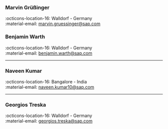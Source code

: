 ### Marvin Grüßinger
:octicons-location-16: Walldorf - Germany  
:material-email: [marvin.gruessinger@sap.com](mailto:marvin.gruessinger@sap.com)

### Benjamin Warth
:octicons-location-16: Walldorf - Germany  
:material-email: [benjamin.warth@sap.com](mailto:benjamin.warth@sap.com)

---

### Naveen Kumar
:octicons-location-16: Bangalore - India  
:material-email: [naveen.kumar10@sap.com](mailto:naveen.kumar10@sap.com)

---

### Georgios Treska
:octicons-location-16: Walldorf - Germany  
:material-email: [georgios.treska@sap.com](mailto:georgios.treska@sap.com)